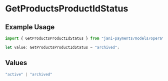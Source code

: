 # GetProductsProductIdStatus

## Example Usage

```typescript
import { GetProductsProductIdStatus } from "jani-payments/models/operations";

let value: GetProductsProductIdStatus = "archived";
```

## Values

```typescript
"active" | "archived"
```